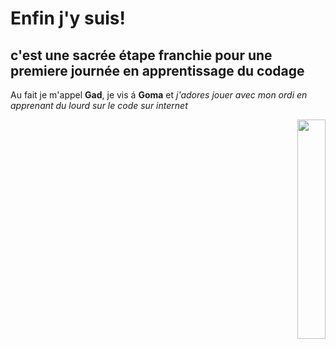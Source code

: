 # Enfin j'y suis!
## c'est une sacrée étape franchie pour une premiere journée en apprentissage du codage 

Au fait je m'appel **Gad**, je vis á **Goma** et *j'adores jouer avec mon ordi en apprenant du lourd sur le code sur internet*

<p align="right">
  <img align="right" width="30%" src="https://encrypted-tbn0.gstatic.com/images?q=tbn:ANd9GcS68ipJXJ9C0b30qKVF11BDbo3d1cfJmbKbhw&usqp=CAU" />
